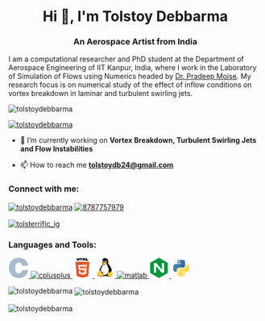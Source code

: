 <h1 align="center">Hi 👋, I'm Tolstoy Debbarma</h1>
<h3 align="center">An Aerospace Artist from India</h3>

I am a computational researcher and PhD student at the Department of Aerospace Engineering of IIT Kanpur, India, where I work in the Laboratory of Simulation of Flows using Numerics headed by <a href="https://pradeepmoise.com" target="_blank">Dr. Pradeep Moise</a>. My research focus is on numerical study of the effect of inflow conditions on vortex breakdown in laminar and turbulent swirling jets.

<p align="left"> <img src="https://komarev.com/ghpvc/?username=tolstoydebbarma&label=Profile%20views&color=0e75b6&style=flat" alt="tolstoydebbarma" /> </p>

<p align="left"> <a href="https://github.com/ryo-ma/github-profile-trophy"><img src="https://github-profile-trophy.vercel.app/?username=tolstoydebbarma" alt="tolstoydebbarma" /></a> </p>

- 🔭 I’m currently working on **Vortex Breakdown, Turbulent Swirling Jets and Flow Instabilities**

- 📫 How to reach me **tolstoydb24@gmail.com**

<h3 align="left">Connect with me:</h3>
<p align="left">
<a href="https://linkedin.com/in/tolstoy-debbarma-4a4619334" target="blank"><img align="center" src="https://raw.githubusercontent.com/rahuldkjain/github-profile-readme-generator/master/src/images/icons/Social/linked-in-alt.svg" alt="tolstoydebbarma" height="30" width="40" /></a>
<a href="https://wa.me/FNMM4ZJQKWW6B1" target="blank"><img align="center" src="https://upload.wikimedia.org/wikipedia/commons/thumb/6/6b/WhatsApp.svg/512px-WhatsApp.svg.png?20220228223904" alt="8787757979" height="30" width="40" /></a>
</p>
<a href="https://instagram.com/tolsterrific_ig" target="blank"><img align="center" src="https://raw.githubusercontent.com/rahuldkjain/github-profile-readme-generator/master/src/images/icons/Social/instagram.svg" alt="tolsterrific_ig" height="30" width="40" /></a>
</p>

<h3 align="left">Languages and Tools:</h3>
<p align="left"> 
<a href="https://www.cprogramming.com/" target="_blank" rel="noreferrer"> <img src="https://raw.githubusercontent.com/devicons/devicon/master/icons/c/c-original.svg" alt="c" width="40" height="40"/> </a> 
<a href="https://fortran-lang.org/learn/" target="_blank" rel="noreferrer"> <img src="https://upload.wikimedia.org/wikipedia/commons/b/b8/Fortran_logo.svg" alt="cplusplus" width="40" height="40"/> </a> 
<a href="https://www.w3.org/html/" target="_blank" rel="noreferrer"> <img src="https://raw.githubusercontent.com/devicons/devicon/master/icons/html5/html5-original-wordmark.svg" alt="html5" width="40" height="40"/> </a> 
<a href="https://www.linux.org/" target="_blank" rel="noreferrer"> <img src="https://raw.githubusercontent.com/devicons/devicon/master/icons/linux/linux-original.svg" alt="linux" width="40" height="40"/> </a> 
<a href="https://www.mathworks.com/" target="_blank" rel="noreferrer"> <img src="https://upload.wikimedia.org/wikipedia/commons/2/21/Matlab_Logo.png" alt="matlab" width="40" height="40"/> </a> 
<a href="https://www.nginx.com" target="_blank" rel="noreferrer"> <img src="https://raw.githubusercontent.com/devicons/devicon/master/icons/nginx/nginx-original.svg" alt="nginx" width="40" height="40"/> </a>
<a href="https://www.python.org" target="_blank" rel="noreferrer"> <img src="https://raw.githubusercontent.com/devicons/devicon/master/icons/python/python-original.svg" alt="python" width="40" height="40"/> </a>
</p>

<p><img align="left" src="https://github-readme-stats.vercel.app/api/top-langs?username=tolstoydebbarma&show_icons=true&locale=en&layout=compact" alt="tolstoydebbarma" /></p>

<p>&nbsp;<img align="center" src="https://github-readme-stats.vercel.app/api?username=tolstoydebbarma&show_icons=true&locale=en" alt="tolstoydebbarma" /></p>

<p><img align="center" src="https://github-readme-streak-stats.herokuapp.com/?user=tolstoydebbarma&" alt="tolstoydebbarma" /></p>


